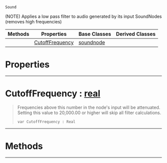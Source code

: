  `Sound`

(NOTE) Applies a low pass filter to audio generated by its input SoundNodes (removes high frequencies)

|Methods|Properties|Base Classes|Derived Classes|
|---|---|---|---|
| |[ CutoffFrequency](https://github.com/ZilchEngine/ZilchDocs/blob/master/code_reference/class_reference/lowpassnode.markdown#cutofffrequency-zilch-eng)|[soundnode](https://github.com/ZilchEngine/ZilchDocs/blob/master/code_reference/class_reference/soundnode.markdown)| |


 #  Properties


---  
 #  CutoffFrequency : [real](https://github.com/ZilchEngine/ZilchDocs/blob/master/code_reference/nada_base_types/real.markdown)

> Frequencies above this number in the node's input will be attenuated. Setting this value to 20,000.00 or higher will skip all filter calculations.
> ``` lang=cpp, name=Nada
> var CutoffFrequency : Real


---  
 #  Methods


---  
 

 